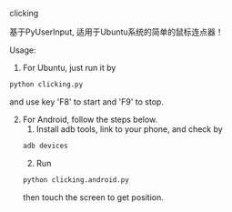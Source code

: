 clicking

基于PyUserInput, 适用于Ubuntu系统的简单的鼠标连点器！

Usage:
1. For Ubuntu, just run it by
```bash
python clicking.py
```
and use key 'F8' to start and 'F9' to stop.

2. For Android, follow the steps below.
    1. Install adb tools, link to your phone, and check by
    ```bash
    adb devices
    ```
    2. Run
    ```bash
    python clicking.android.py
    ```
    then touch the screen to get position.
